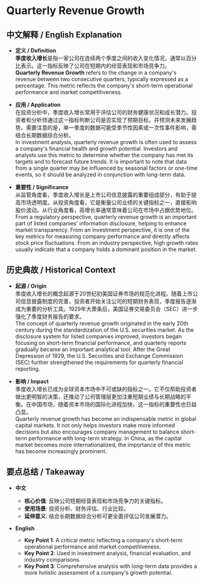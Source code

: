 # Quarterly Revenue Growth

## 中文解释 / English Explanation

* **定义 / Definition**  
  **季度收入增长**是指一家公司在连续两个季度之间的收入变化情况，通常以百分比表示。这一指标反映了公司在短期内的经营表现和市场竞争力。  
  **Quarterly Revenue Growth** refers to the change in a company's revenue between two consecutive quarters, typically expressed as a percentage. This metric reflects the company's short-term operational performance and market competitiveness.

* **应用 / Application**  
  在投资分析中，季度收入增长常用于评估公司的财务健康状况和成长潜力。投资者和分析师通过这一指标判断公司是否实现了预期目标，并预测未来发展趋势。需要注意的是，单一季度的数据可能受季节性因素或一次性事件影响，需结合长期数据综合分析。  
  In investment analysis, quarterly revenue growth is often used to assess a company's financial health and growth potential. Investors and analysts use this metric to determine whether the company has met its targets and to forecast future trends. It is important to note that data from a single quarter may be influenced by seasonal factors or one-time events, so it should be analyzed in conjunction with long-term data.

* **重要性 / Significance**  
  从监管角度看，季度收入增长是上市公司信息披露的重要组成部分，有助于提高市场透明度。从投资角度看，它是衡量公司业绩的关键指标之一，直接影响股价波动。从行业角度看，高增长率通常意味着公司在市场中占据优势地位。  
  From a regulatory perspective, quarterly revenue growth is an important part of listed companies' information disclosure, helping to enhance market transparency. From an investment perspective, it is one of the key metrics for measuring company performance and directly affects stock price fluctuations. From an industry perspective, high growth rates usually indicate that a company holds a dominant position in the market.

## 历史典故 / Historical Context

* **起源 / Origin**  
  季度收入增长的概念起源于20世纪初美国证券市场的规范化进程。随着上市公司信息披露制度的完善，投资者开始关注公司的短期财务表现，季度报告逐渐成为重要的分析工具。1929年大萧条后，美国证券交易委员会（SEC）进一步强化了季度财务报告的要求。  
  The concept of quarterly revenue growth originated in the early 20th century during the standardization of the U.S. securities market. As the disclosure system for listed companies improved, investors began focusing on short-term financial performance, and quarterly reports gradually became an important analytical tool. After the Great Depression of 1929, the U.S. Securities and Exchange Commission (SEC) further strengthened the requirements for quarterly financial reporting.

* **影响 / Impact**  
  季度收入增长已成为全球资本市场中不可或缺的指标之一。它不仅帮助投资者做出更明智的决策，还推动了公司管理层更加注重短期业绩与长期战略的平衡。在中国市场，随着资本市场的国际化进程加快，这一指标的重要性也日益凸显。  
  Quarterly revenue growth has become an indispensable metric in global capital markets. It not only helps investors make more informed decisions but also encourages company management to balance short-term performance with long-term strategy. In China, as the capital market becomes more internationalized, the importance of this metric has become increasingly prominent.

## 要点总结 / Takeaway

* **中文**  
  - **核心价值**: 反映公司短期经营表现和市场竞争力的关键指标。
  - **使用场景**: 投资分析、财务评估、行业比较。
  - **延伸意义**: 结合长期数据综合分析可更全面评估公司发展潜力。

* **English**  
  - **Key Point 1**: A critical metric reflecting a company's short-term operational performance and market competitiveness.
  - **Key Point 2**: Used in investment analysis, financial evaluation, and industry comparisons.
  - **Key Point 3**: Comprehensive analysis with long-term data provides a more holistic assessment of a company's growth potential.